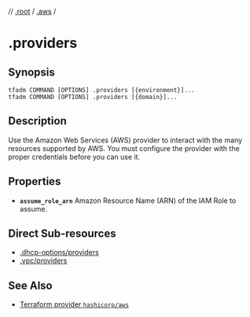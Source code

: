 // [.root] / [.aws] /

# .providers

## Synopsis

```
tfadm COMMAND [OPTIONS] .providers [{environment}]...
tfadm COMMAND [OPTIONS] .providers [{domain}]...
```

## Description

Use the Amazon Web Services (AWS) provider to interact with the many resources supported by AWS. You must configure the provider with the proper credentials before you can use it.

## Properties

- **`assume_role_arn`**
  Amazon Resource Name (ARN) of the IAM Role to assume.

## Direct Sub-resources

- [.dhcp-options/providers](.dhcp-options/providers.md)
- [.vpc/providers](.vpc/providers.md)

## See Also

- [Terraform provider `hashicorp/aws`](https://registry.terraform.io/providers/hashicorp/aws/latest)

[.aws]: README.md
[.root]: ../../../.tfadm/resources/README.md
